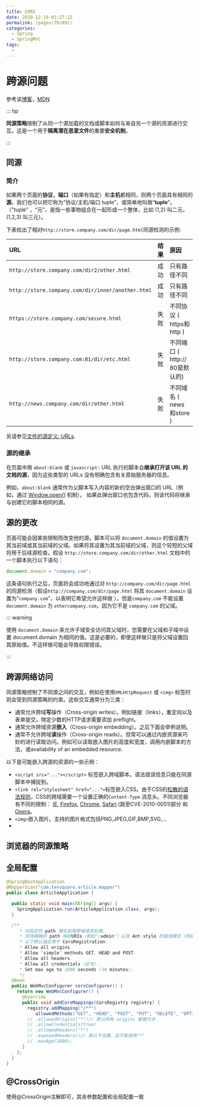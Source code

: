 ```yaml
---
title: CORS
date: 2020-12-16 01:27:12
permalink: /pages/7bc09c/
categories:
  - Spring
  - SpringMVC
tags:
  - 
---
```

# 跨源问题

参考该[博客](https://segmentfault.com/a/1190000015597029)，[MDN](https://developer.mozilla.org/zh-CN/docs/Web/Security/Same-origin_policy)

::: tip

**同源策略**限制了从同一个源加载的文档或脚本如何与来自另一个源的资源进行交互。这是一个用于**隔离潜在恶意文件**的重要**安全机制**。

:::

## 同源

### 简介

如果两个页面的**协议**，**端口**（如果有指定）和**主机**都相同，则两个页面具有相同的**源**。我们也可以把它称为“协议/主机/端口 tuple”，或简单地叫做“**tuple**"。（"tuple" ，“元”，是指一些事物组合在一起形成一个整体，比如 (1,2) 叫二元，(1,2,3) 叫三元）。

下表给出了相对`http://store.company.com/dir/page.html`同源检测的示例:

| URL                                               | 结果 | 原因                           |
| :------------------------------------------------ | :--- | :----------------------------- |
| `http://store.company.com/dir2/other.html`        | 成功 | 只有路径不同                   |
| `http://store.company.com/dir/inner/another.html` | 成功 | 只有路径不同                   |
| `https://store.company.com/secure.html`           | 失败 | 不同协议 ( https和http )       |
| `http://store.company.com:81/dir/etc.html`        | 失败 | 不同端口 ( http:// 80是默认的) |
| `http://news.company.com/dir/other.html`          | 失败 | 不同域名 ( news和store )       |

另请参见[文件的源定义: URLs](https://developer.mozilla.org/en-US/docs/Same-origin_policy_for_file:_URIs).



### 源的继承

在页面中用 `about:blank` 或 `javascript:` URL 执行的脚本会**继承打开该 URL 的文档的源**，因为这些类型的 URLs 没有明确包含有关原始服务器的信息。

例如，`about:blank` 通常作为父脚本写入内容的新的空白弹出窗口的 URL（例如，通过 [Window.open()](https://developer.mozilla.org/en-US/docs/Web/API/Window/open) 机制）。 如果此弹出窗口也包含代码，则该代码将继承与创建它的脚本相同的源。





## **源**的更改

页面可能会因某些限制而改变他的源。脚本可以将 `document.domain` 的值设置为其当前域或其当前域的父域。如果将其设置为其当前域的父域，则这个较短的父域将用于后续源检查。假设 `http://store.company.com/dir/other.html` 文档中的一个脚本执行以下语句：

```js
document.domain = "company.com";
```

这条语句执行之后，页面将会成功地通过对 `http://company.com/dir/page.html` 的同源检测（假设`http://company.com/dir/page.html` 将其 `document.domain` 设置为“`company.com`”，以表明它希望允许这样做 ）。但是`company.com` 不能设置 `document.domain` 为 `othercompany.com`，因为它不是 `company.com` 的父域。

::: warning 

使用 `document.domain` 来允许子域安全访问其父域时，您需要在父域和子域中设置 document.domain 为相同的值。这是必要的，即使这样做只是将父域设置回其原始值。不这样做可能会导致权限错误。

:::



## 跨源网络访问

同源策略控制了不同源之间的交互，例如在使用`XMLHttpRequest` 或 `<img>` 标签时则会受到同源策略的约束。这些交互通常分为三类：

*   通常允许跨域**写**操作（Cross-origin writes）。例如链接（links），重定向以及表单提交。特定少数的HTTP请求需要添加 preflight。
*   通常允许跨域资源**嵌入**（Cross-origin embedding）。之后下面会举例说明。
*   通常不允许跨域**读**操作（Cross-origin reads）。但常可以通过内嵌资源来巧妙的进行读取访问。例如可以读取嵌入图片的高度和宽度，调用内嵌脚本的方法，或availability of an embedded resource.

以下是可能嵌入跨源的资源的一些示例：

-   `<script src="..."></script>` 标签嵌入跨域脚本。语法错误信息只能在同源脚本中捕捉到。
-   `<link rel="stylesheet" href="...">`标签嵌入CSS。由于CSS的[松散的语法规则](http://scarybeastsecurity.blogspot.dk/2009/12/generic-cross-browser-cross-domain.html)，CSS的跨域需要一个设置正确的`Content-Type` 消息头。不同浏览器有不同的限制： [IE](http://msdn.microsoft.com/zh-CN/library/ie/gg622939(v=vs.85).aspx), [Firefox](http://www.mozilla.org/security/announce/2010/mfsa2010-46.html), [Chrome](http://code.google.com/p/chromium/issues/detail?id=9877), [Safari](http://support.apple.com/kb/HT4070) (跳至CVE-2010-0051)部分 和 [Opera](http://www.opera.com/support/kb/view/943/)。
-   `<img>`嵌入图片。支持的图片格式包括PNG,JPEG,GIF,BMP,SVG,...
-   



## 浏览器的同源策略





## 全局配置

```java
@SpringBootApplication
@MapperScan("com.tensquare.article.mapper")
public class ArticleApplication {

  public static void main(String[] args) {
    SpringApplication.run(ArticleApplication.class, args);
  }

  /**
     * 对指定的 path 模式启用跨域请求处理。
     * 支持精确的 path 映射URIs（例如"/admin"）以及 Ant-style 的路径模式（例如"/admin /**"）。
     * 以下默认值应用于 CorsRegistration:
     * Allow all origins.
     * Allow "simple" methods GET, HEAD and POST.
     * Allow all headers.
     * Allow all credentials（证书）.
     * Set max age to 1800 seconds (30 minutes).
     */
  @Bean
  public WebMvcConfigurer corsConfigurer() {
    return new WebMvcConfigurer() {
      @Override
      public void addCorsMappings(CorsRegistry registry) {
        registry.addMapping("/**")
          .allowedMethods("GET", "HEAD", "POST", "PUT", "DELETE", "OPTIONS");// 可直接设置为"*"
        // .allowedOrigins("*")// 默认所有 origins 都被允许
        // .allowCredentials(true)
        // .allowedHeaders("*")
        // .exposedHeaders()// 默认不设置，且不能使用"*"
        // .maxAge(1800);
      }
    };
  }
}
```



## @CrossOrigin

使用@CrossOrigin注解即可，其余参数配置和全局配置一致